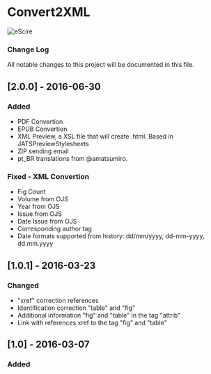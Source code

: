 # Convert2XML

![eScire](http://escire.net/convert2xml/logo_convert2xml.jpg)


### Change Log
All notable changes to this project will be documented in this file.

## [2.0.0] - 2016-06-30
### Added
- PDF Convertion
- EPUB Convertion
- XML Preview, a XSL file that will create .html. Based in JATSPreviewStylesheets
- ZIP sending email
- pt_BR translations from @amatsumiro.
### Fixed - XML Convertion
- Fig Count
- Volume from OJS
- Year from OJS
- Issue from OJS
- Date Issue  from OJS
- Corresponding author tag
- Date formats supported from history: dd/mm/yyyy, dd-mm-yyyy, dd.mm.yyyy

## [1.0.1] - 2016-03-23
### Changed
- "xref" correction references
- Identification correction "table" and "fig"
- Additional information "fig" and "table" in the tag "attrib"
- Link with references xref to the tag "fig" and "table"


## [1.0] - 2016-03-07
### Added



